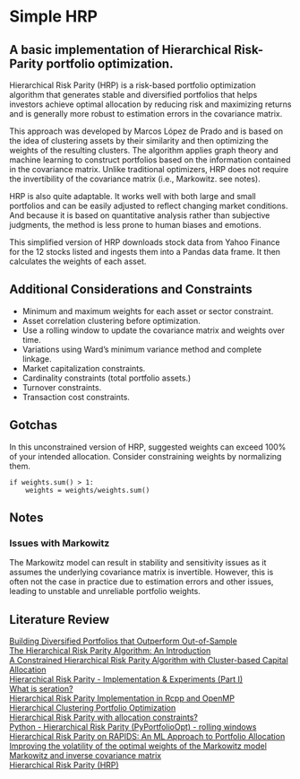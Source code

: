 # Simple HRP
 ## A basic implementation of Hierarchical Risk-Parity portfolio optimization.  

Hierarchical Risk Parity (HRP) is a risk-based portfolio optimization algorithm that generates stable and diversified portfolios that helps investors achieve optimal allocation by reducing risk and maximizing returns and is generally more robust to estimation errors in the covariance matrix.

This approach was developed by Marcos López de Prado and is based on the idea of clustering assets by their similarity and then optimizing the weights of the resulting clusters. The algorithm applies graph theory and machine learning to construct portfolios based on the information contained in the covariance matrix. Unlike traditional optimizers, HRP does not require the invertibility of the covariance matrix (i.e., Markowitz. see notes). 

HRP is also quite adaptable. It works well with both large and small portfolios and can be easily adjusted to reflect changing market conditions. And because it is based on quantitative analysis rather than subjective judgments, the method is less prone to human biases and emotions. 

This simplified version of HRP downloads stock data from Yahoo Finance for the 12 stocks listed and ingests them into a Pandas data frame. It then calculates the weights of each asset.

## Additional Considerations and Constraints
- Minimum and maximum weights for each asset or sector constraint.
- Asset correlation clustering before optimization.
- Use a rolling window to update the covariance matrix and weights over time.
- Variations using Ward’s minimum variance method and complete linkage.
- Market capitalization constraints.
- Cardinality constraints (total portfolio assets.)
- Turnover constraints.
- Transaction cost constraints.

## Gotchas
In this unconstrained version of HRP, suggested weights can exceed 100% of your intended allocation. Consider constraining weights by normalizing them.   

    if weights.sum() > 1:  
        weights = weights/weights.sum()
 
## Notes
### Issues with Markowitz
The Markowitz model can result in stability and sensitivity issues as it assumes the underlying covariance matrix is invertible. However, this is often not the case in practice due to estimation errors and other issues, leading to unstable and unreliable portfolio weights.

## Literature Review
[Building Diversified Portfolios that Outperform Out-of-Sample](https://papers.ssrn.com/sol3/papers.cfm?abstract_id=2708678)  
[The Hierarchical Risk Parity Algorithm: An Introduction](https://hudsonthames.org/an-introduction-to-the-hierarchical-risk-parity-algorithm/)  
[A Constrained Hierarchical Risk Parity Algorithm with Cluster-based Capital Allocation](https://ideas.repec.org/p/sza/wpaper/wpapers328.html)  
[Hierarchical Risk Parity - Implementation & Experiments (Part I)](https://gmarti.gitlab.io/qfin/2018/10/02/hierarchical-risk-parity-part-1.html)  
[What is seration?](http://www.atgc-montpellier.fr/permutmatrix/manual/SeriationCorps.htm)  
[Hierarchical Risk Parity Implementation in Rcpp and OpenMP](https://gallery.rcpp.org/articles/hierarchical-risk-parity/)  
[Hierarchical Clustering Portfolio Optimization](https://riskfolio-lib.readthedocs.io/en/latest/hcportfolio.html)  
[Hierarchical Risk Parity with allocation constraints?](https://quant.stackexchange.com/questions/37065/hierarchical-risk-parity-with-allocation-constraints)  
[Python - Hierarchical Risk Parity (PyPortfolioOpt) - rolling windows](https://stackoverflow.com/questions/64668684/python-hierarchical-risk-parity-pyportfolioopt-rolling-windows) 
[Hierarchical Risk Parity on RAPIDS: An ML Approach to Portfolio Allocation](https://developer.nvidia.com/blog/hierarchical-risk-parity-on-rapids-an-ml-approach-to-portfolio-allocation/)  
[Improving the volatility of the optimal weights of the Markowitz model](https://www.tandfonline.com/doi/full/10.1080/1331677X.2021.1981963)  
[Markowitz and inverse covariance matrix](https://stats.stackexchange.com/questions/534035/markowitz-and-inverse-covariance-matrix)  
[Hierarchical Risk Parity (HRP)](https://breakingdownfinance.com/finance-topics/modern-portfolio-theory/hierarchical-risk-parity/)





